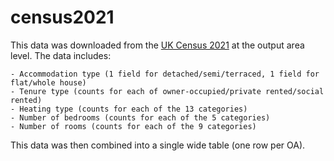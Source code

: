 # census2021

This data was downloaded from the [UK Census 2021](https://www.ons.gov.uk/releases/housingcensus2021inenglandandwales) at the output area level. The data includes: 

    - Accommodation type (1 field for detached/semi/terraced, 1 field for flat/whole house)
    - Tenure type (counts for each of owner-occupied/private rented/social rented)
    - Heating type (counts for each of the 13 categories)
    - Number of bedrooms (counts for each of the 5 categories)
    - Number of rooms (counts for each of the 9 categories)
    
This data was then combined into a single wide table (one row per OA).

